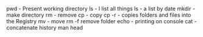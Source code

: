 pwd - Present working directory
ls - l list all things
ls - a list by date
mkdir - make directory
rm - remove
cp - copy
cp -r - copies folders and files into the Registry
mv - move
rm -f remove folder
echo - printing on console
cat - concatenate
history
man
head
